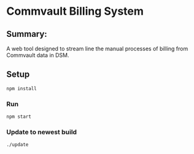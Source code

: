 # Commvault Billing System

## Summary:
A web tool designed to stream line the manual processes of billing from Commvault data in DSM.

## Setup
```
npm install
```

### Run
```
npm start
```

### Update to newest build
```
./update
```
